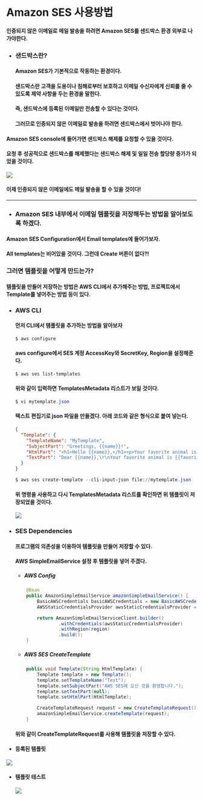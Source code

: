 # Amazon SES 사용방법

#### 인증되지 않은 이메일로 메일 발송을 하려면 Amazon SES를 샌드박스 환경 외부로 나가야한다.

* ### 샌드박스란? 

  #### Amazon SES가 기본적으로 작동하는 환경이다.

  #### 샌드박스란 고객을 도용이나 침해로부터 보호하고 이메일 수신자에게 신뢰를 줄 수 있도록 제약 사항을 두는 환경을 말한다.

  #### 즉, 샌드박스에 등록된 이메일만 전송할 수 있다는 것이다.

  #### 그러므로 인증되지 않은 이메일로 발송을 하려면 샌드박스에서 벗어나야 한다.

#### Amazon SES console에 들어가면 샌드박스 해제를 요청할 수 있을 것이다.

#### 요청 후 성공적으로 샌드박스를 해제했다는 샌드박스 해제 및 일일 전송 할당량 증가가 되었을 것이다. 

<img src="https://user-images.githubusercontent.com/82090641/172019205-b782c377-adb6-4dc5-9b8c-165098858749.png">

#### 이제 인증되지 않은 이메일에도 메일 발송을 할 수 있을 것이다!

---

* ### Amazon SES 내부에서 이메일 템플릿을 저장해두는 방법을 알아보도록 하겠다.

#### Amazon SES Configuration에서 Email templates에 들어가보자.

#### All templates는 비어있을 것이다. 그런데 Create 버튼이 없다?! 

### 그러면 템플릿을 어떻게 만드는가?

#### 템플릿을 만들어 저장하는 방법은 AWS CLI에서 추가해주는 방법, 프로젝트에서 Template를 넣어주는 방법 등이 있다.

* ### AWS CLI

  #### 먼저 CLI에서 템플릿을 추가하는 방법을 알아보자

  ```powershell
  $ aws configure
  ```

  #### aws configure에서 SES 계정 AccessKey와 SecretKey, Region을 설정해준다.

  ```powershell
  $ aws ses list-templates
  ```

  #### 위와 같이 입력하면 TemplatesMetadata 리스트가 보일 것이다.

  ```powershell
  $ vi mytemplate.json
  ```

  #### 텍스트 편집기로 json 파일을 만들겠다. 아래 코드와 같은 형식으로 붙여 넣는다.

  ```json
  {
    "Template": {
      "TemplateName": "MyTemplate",
      "SubjectPart": "Greetings, {{name}}!",
      "HtmlPart": "<h1>Hello {{name}},</h1><p>Your favorite animal is {{favoriteanimal}}.</p>",
      "TextPart": "Dear {{name}},\r\nYour favorite animal is {{favoriteanimal}}."
    }
  }
  ```

  ```powershell
  $ aws ses create-template --cli-input-json file://mytemplate.json
  ```

  #### 위 명령을 사용하고 다시 TemplatesMetadata 리스트를 확인하면 위 템플릿이 저장되었을 것이다.

  <img src="https://user-images.githubusercontent.com/82090641/172019923-11917e57-90b2-4ac0-a769-5bd92373ca61.png">

* ### SES Dependencies

  #### 프로그램의 의존성을 이용하여 템플릿을 만들어 저장할 수 있다.

  #### AWS SimpleEmailService 설정 후 템플릿을 넣어 주겠다. 

  * ##### AWS Config

  ```java
      @Bean
      public AmazonSimpleEmailService amazonSimpleEmailService() {
          BasicAWSCredentials basicAWSCredentials = new BasicAWSCredentials(accessKey, secretKey);
          AWSStaticCredentialsProvider awsStaticCredentialsProvider = new AWSStaticCredentialsProvider(basicAWSCredentials);

          return AmazonSimpleEmailServiceClient.builder()
                  .withCredentials(awsStaticCredentialsProvider)
                  .withRegion(region)
                  .build();
      }
  ```

  * ##### AWS SES CreateTemplate

  ```java
      public void Template(String HtmlTemplate) {
          Template template = new Template();
          template.setTemplateName("Test");
          template.setSubjectPart("AWS SES에 오신 것을 환영합니다.");
          template.setTextPart(null);
          template.setHtmlPart(HtmlTemplate);

          CreateTemplateRequest request = new CreateTemplateRequest().withTemplate(template);
          amazonSimpleEmailService.createTemplate(request);
      }
  ```

  #### 위와 같이 CreateTemplateRequest를 사용해 템플릿을 저장할 수 있다.

* #### 등록된 템플릿

<img src="https://user-images.githubusercontent.com/82090641/172020094-6e7db798-0e91-4dfb-ace5-2ed7251511eb.png">

* #### 템플릿 테스트

  <img src="https://user-images.githubusercontent.com/82090641/172020553-72f2b1f3-b2f0-420e-b8e3-a8a6cada0b80.png">

